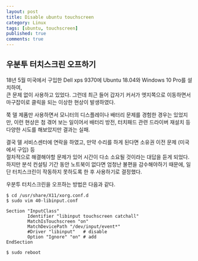 ```yaml
---
layout: post
title: Disable ubuntu touchscreen
category: Linux 
tags: [ubuntu, touchscreen]
published: true
comments: true
---
```


우분투 터치스크린 오프하기
----------------
18년 5월 미국에서 구입한 Dell xps 9370에 Ubuntu 18.04와 Windows 10 Pro를 설치하여,  
큰 문제 없이 사용하고 있었다. 그런데 최근 들어 갑자기 커서가 엣지쪽으로 이동하면서 
마구잡이로 클릭을 되는 이상한 현상이 발생하였다.

쭉 델 제품만 사용하면서 모니터의 디스플레이나 배터리 문제를 경험한 경우는 있었지만,
이런 현상은 첨 겪어 보는 일이어서 배터리 방전, 터치패드 관련 드라이버 재설치 등 다양한 
시도를 해보았지만 결과는 실패.

결국 델 서비스센터에 연락을 하였고, 만약 수리를 하게 된다면 소유권 이전 문제 (미국에서 구입) 등  
절차적으로 해결해야할 문제가 있어 시간이 다소 소요될 것이라는 대답을 듣게 되었다.  
하지만 분석 컨설팅 기간 동안 노트북이 없다면 엄청난 불편을 감수해야하기 때문에, 일단 터치스크린이 작동하지 못하도록 한 후 사용하기로 결정했다.

우분투 터치스크린을 오프하는 방법은 다음과 같다.

``` console
$ cd /usr/share/X11/xorg.conf.d
$ sudo vim 40-libinput.conf
```

```vim
Section "InputClass"
        Identifier "libinput touchscreen catchall"
        MatchIsTouchscreen "on"
        MatchDevicePath "/dev/input/event*"
        #Driver "libinput"   # disable
        Option "Ignore" "on" # add
EndSection
```

``` console
$ sudo reboot
```
